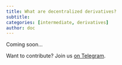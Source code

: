 ```yaml
---
title: What are decentralized derivatives?
subtitle: 
categories: [intermediate, derivatives]
author: doc
---
```


Coming soon...

Want to contribute? Join us [on Telegram](https://t.me/OctoFiCommunity).
